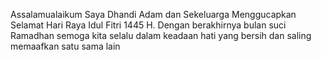 Assalamualaikum Saya Dhandi Adam dan Sekeluarga Menggucapkan Selamat Hari Raya Idul Fitri 1445 H. Dengan berakhirnya bulan suci Ramadhan semoga kita selalu dalam keadaan hati yang bersih dan saling memaafkan satu sama lain

